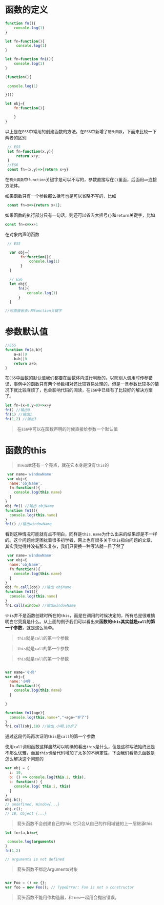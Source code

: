 # 函数的定义
 ``` JavaScript
 function fn(){
     console.log(1)
 }
 ```

 ``` JavaScript
 let fn=function(){
      console.log(1)
 }
 ```

 ``` JavaScript
 let fn=function fn1(){
     console.log(1)
 }
 ```
 ``` JavaScript
(function(){
  
  console.log(1)

}())
 ```

 ``` JavaScript
 let obj={
     fn:function(){

     }
 }

 ```
 以上是在`ES5`中常用的创建函数的方法。在`ES6`中新增了`箭头函数`，下面来比较一下两者的区别

```JavaScript
 // ES5
 let fn=function(x,y){
     return x+y;
 }
 //ES6
 const fn=(x,y)=>{return x+y}

```
在`箭头函数`中`function`关键字是可以不写的，参数直接写在`()`里面，后面用`=>`连接方法体。

如果函数只有一个参数那么括号也是可以省略不写的，比如
``` JavaScript
 const fn=x=>{return x+1};
```
如果函数的执行部分只有一句话，则还可以省去大括号`{}`和`return`关键字，比如
``` JavaScript
const fn=x=>x+1
```
在对象内声明函数
``` JavaScript
 // ES5

  var obj={
       fn:function(){
           console.log(1)
       }
  }

  // ES6
  let obj{
      fn(){
          console.log(1)
      }
  }

//可直接省去:和function关键字
```
# 参数默认值
``` JavaScript
//ES5
function fn(a,b){
    a=a||0
    b=b||0
    return a+b;
}
```
在`ES5`中函数的默认值我们都要在函数体内进行判断的，以防别人调用时传参错误，事例中的函数只有两个参数相对还比较容易处理的，但是一旦参数比较多的情况下就比较麻烦了，也会影响代码的阅读，在`ES6`中已经有了比较好的解决方案了。

``` JavaScript
let fn=(x=0,y=0)=>x+y
fn() //输出0
fn(1) //输出1
fn(1,2) //输出3 
```
>在`ES6`中可以在函数声明的时候直接给参数一个默认值
# 函数的this
>`箭头函数`还有一个亮点，就在它本身是没有`this`的

``` JavaScript
 var name='windowName'
 var obj={
  name:'objName',
  fn:function(){
    console.log(this.name)
  }  
}
obj.fn() //输出 objName 
function fn1(){
  console.log(this.name)
}
fn1() //输出windowName
```
看到这种情况可能就有点不明白，同样是`this.name`为什么出来的结果却是不一样的。这个问题肯定困扰着很多初学者，网上也有很多关于`this`指向问题的文章，其实我觉得并没有那么复杂，我们只要换一种写法就一目了然了
``` JavaScript
 var name='windowName'
 var obj={
  name:'objName',
  fn:function(){
    console.log(this.name)
  }  
}
obj.fn.call(obj) //输出 objName 
function fn1(){
  console.log(this.name)
}
fn1.call(window) //输出windowName
```
`this`并不是函数创建时所在的`this`，而是在调用的时候决定的，所有总是很难搞明白它究竟是什么。从上面的例子我们可以看出来**函数的`this`其实就是`call`的第一个参数**，就是这么简单。
 > `this`就是`call`的第一个参数

 > `this`就是`call`的第一个参数
 
 > `this`就是`call`的第一个参数

``` JavaScript

var name='小亮'
var obj={
  name:'小明',
  fn:function(){
    console.log(this.name)
  }
   
}

function fn1(age){
  console.log(this.name+","+age+"岁了")
}
fn1.call(obj,18) //输出 小明,18岁了
```
通过这段代码再次证明`this`是`call`的第一个参数

使用`call`调用函数这样虽然可以明确的看出`this`是什么，但是这种写法始终还是不那么优雅，而且`this`也给代码增加了太多的不确定性，下面我们看箭头函数是怎么解决这个问题的

``` javaScript
var obj = {
  i: 10,
  b: () => console.log(this.i, this),
  c: function() {
    console.log( this.i, this)
  }
}
obj.b(); 
// undefined, Window{...}
obj.c(); 
// 10, Object {...}
```
>箭头函数不会创建自己的this,它只会从自己的作用域链的上一层继承this

 ``` javaScript
 let fn=(a,b)=>{

  console.log(arguments)
}
 fn(1,2)

 // arguments is not defined
 ```
  > 箭头函数不绑定Arguments对象

``` javaScript

var Foo = () => {};
var foo = new Foo(); // TypeError: Foo is not a constructor
```
> 箭头函数不能用作构造器，和 `new`一起用会抛出错误。